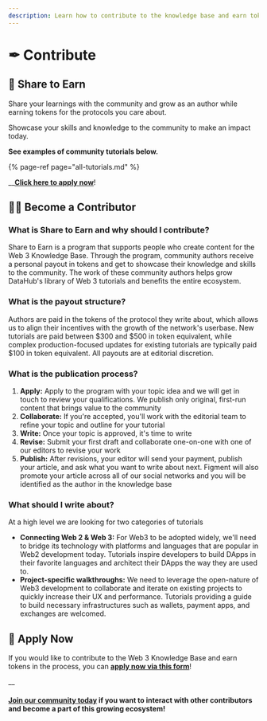 ```yaml
---
description: Learn how to contribute to the knowledge base and earn tokens
---
```


# ✒ Contribute

## 🤝 Share to Earn

Share your learnings with the community and grow as an author while earning tokens for the protocols you care about. 

Showcase your skills and knowledge to the community to make an impact today. 

**See examples of community tutorials below.**

{% page-ref page="all-tutorials.md" %}

\_\_[**Click here to apply now**](https://forms.gle/v5ksLNBG24cxm1Bs6)! 

## **👨‍💻 Become a Contributor** 

### **What is Share to Earn and why should I contribute?** 

Share to Earn is a program that supports people who create content for the Web 3 Knowledge Base. Through the program, community authors receive a personal payout in tokens and get to showcase their knowledge and skills to the community. The work of these community authors helps grow DataHub's library of Web 3 tutorials and benefits the entire ecosystem. 

### What is the payout structure? 

Authors are paid in the tokens of the protocol they write about, which allows us to align their incentives with the growth of the network's userbase. New tutorials are paid between $300 and $500 in token equivalent, while complex production-focused updates for existing tutorials are typically paid $100 in token equivalent. All payouts are at editorial discretion. 

### What is the publication process? 

1. **Apply:** Apply to the program with your topic idea and we will get in touch to review your qualifications. We publish only original, first-run content that brings value to the community  
2. **Collaborate:** If you're accepted, you'll work with the editorial team to refine your topic and outline for your tutorial 
3. **Write:** Once your topic is approved, it's time to write  
4. **Revise:** Submit your first draft and collaborate one-on-one with one of our editors to revise your work  
5. **Publish:** After revisions, your editor will send your payment, publish your article, and ask what you want to write about next. Figment will also promote your article across all of our social networks and you will be identified as the author in the knowledge base 

###  What should I write about? 

At a high level we are looking for two categories of tutorials

* **Connecting Web 2 & Web 3:** For Web3 to be adopted widely, we'll need to bridge its technology with platforms and languages that are popular in Web2 development today. Tutorials inspire developers to build DApps in their favorite languages and architect their DApps the way they are used to.  
* **Project-specific walkthroughs:** We need to leverage the open-nature of Web3 development to collaborate and iterate on existing projects to quickly increase their UX and performance. Tutorials providing a guide to build necessary infrastructures such as wallets, payment apps, and exchanges are welcomed. 

## 📝 Apply Now

If you would like to contribute to the Web 3 Knowledge Base and earn tokens in the process, you can [**apply now via this form**](https://forms.gle/v5ksLNBG24cxm1Bs6)! 

\_\_

#### [Join our community today](https://discord.gg/fszyM7K) if you want to interact with other contributors and become a part of this growing ecosystem! 

